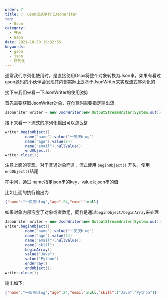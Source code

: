 ```yaml
---
order: 7
title: 7. Gson流式序列化JsonWriter
tag:
  - Gson
category:
  - 开源
  - Gson
date: 2021-10-30 19:32:36
keywords:
  - gson
  - json
  - 序列化
---
```


通常我们序列化使用时，是直接使用Gson将整个对象转换为Json串，如果有看过gson源码的小伙伴会发现其内部实际上是基于JsonWriter来实现流式序列化的

接下来我们来看一下JsonWriter的使用姿势

<!-- more -->

首先需要获取JsonWriter对象，在创建时需要指定输出流

```java
JsonWriter writer = new JsonWriter(new OutputStreamWriter(System.out));
```

接下来看一下流式的序列化输出可以怎么整

```java
writer.beginObject()
        .name("name").value("一灰灰blog")
        .name("age").value(24)
        .name("email").nullValue()
        .endObject();
writer.close();
```

注意上面的实现，对于普通对象而言，流式使用 `beginObject()` 开头，使用`endObject()`结尾

在中间，通过 name指定json串的key，value为json串的值

比如上面的执行输出为

```json
{"name":"一灰灰blog","age":24,"email":null}
```

如果对象内部嵌套了对象或者数组，同样是通过`beginObject/beginArray`来处理

```java
JsonWriter writer = new JsonWriter(new OutputStreamWriter(System.out));
writer.beginObject()
        .name("name").value("一灰灰blog")
        .name("age").value(24)
        .name("email").nullValue()
        .name("skill")
        .beginArray()
        .value("Java")
        .value("Python")
        .endArray()
        .endObject();
writer.close();
```

输出如下:

```json
{"name":"一灰灰blog","age":24,"email":null,"skill":["Java","Python"]}
```
